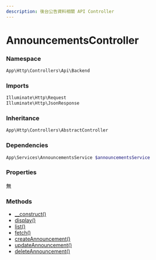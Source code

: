 ```yaml
---
description: 後台公告資料相關 API Controller
---
```


# AnnouncementsController

### Namespace

```php
App\Http\Controllers\Api\Backend
```

### Imports

```php
Illuminate\Http\Request
Illuminate\Http\JsonResponse
```

### Inheritance

```php
App\Http\Controllers\AbstractController
```

### Dependencies

```php
App\Services\AnnouncementsService $announcementsService
```

### Properties

無

### Methods

* [\_\_construct()](__construct.md)
* [display()](display.md)
* [list()](list.md)
* [fetch()](display.md)
* [createAnnouncement()](createannouncement.md)
* [updateAnnouncement()](updateannouncement.md)
* [deleteAnnouncement()](deleteannouncement.md)
